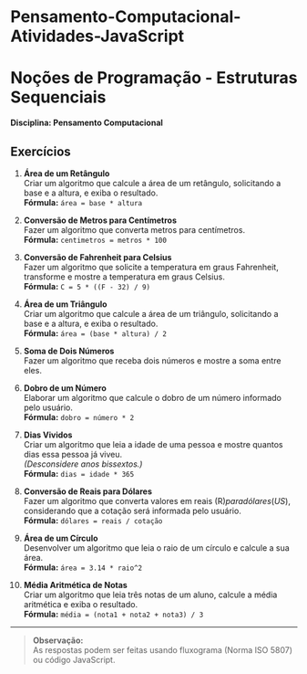 # Pensamento-Computacional-Atividades-JavaScript

# Noções de Programação - Estruturas Sequenciais
**Disciplina: Pensamento Computacional**

## Exercícios

1. **Área de um Retângulo**  
   Criar um algoritmo que calcule a área de um retângulo, solicitando a base e a altura, e exiba o resultado.  
   **Fórmula:** `área = base * altura`

2. **Conversão de Metros para Centímetros**  
   Fazer um algoritmo que converta metros para centímetros.  
   **Fórmula:** `centimetros = metros * 100`

3. **Conversão de Fahrenheit para Celsius**  
   Fazer um algoritmo que solicite a temperatura em graus Fahrenheit, transforme e mostre a temperatura em graus Celsius.  
   **Fórmula:** `C = 5 * ((F - 32) / 9)`

4. **Área de um Triângulo**  
   Criar um algoritmo que calcule a área de um triângulo, solicitando a base e a altura, e exiba o resultado.  
   **Fórmula:** `área = (base * altura) / 2`

5. **Soma de Dois Números**  
   Fazer um algoritmo que receba dois números e mostre a soma entre eles.

6. **Dobro de um Número**  
   Elaborar um algoritmo que calcule o dobro de um número informado pelo usuário.  
   **Fórmula:** `dobro = número * 2`

7. **Dias Vividos**  
   Criar um algoritmo que leia a idade de uma pessoa e mostre quantos dias essa pessoa já viveu.  
   *(Desconsidere anos bissextos.)*  
   **Fórmula:** `dias = idade * 365`

8. **Conversão de Reais para Dólares**  
   Fazer um algoritmo que converta valores em reais (R$) para dólares (US$), considerando que a cotação será informada pelo usuário.  
   **Fórmula:** `dólares = reais / cotação`

9. **Área de um Círculo**  
   Desenvolver um algoritmo que leia o raio de um círculo e calcule a sua área.  
   **Fórmula:** `área = 3.14 * raio^2`

10. **Média Aritmética de Notas**  
    Criar um algoritmo que leia três notas de um aluno, calcule a média aritmética e exiba o resultado.  
    **Fórmula:** `média = (nota1 + nota2 + nota3) / 3`

---

> **Observação:**  
> As respostas podem ser feitas usando fluxograma (Norma ISO 5807) ou código JavaScript.
